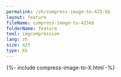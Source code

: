 ```yaml
---
permalink: /zh/compress-image-to-425-kb
layout: feature
fileName: compress-image-to-425kb
folderName: feature
tool: imgcompression
lang: zh
size: 425
type: kb
---
```


{%- include compress-image-to-X.html -%}
